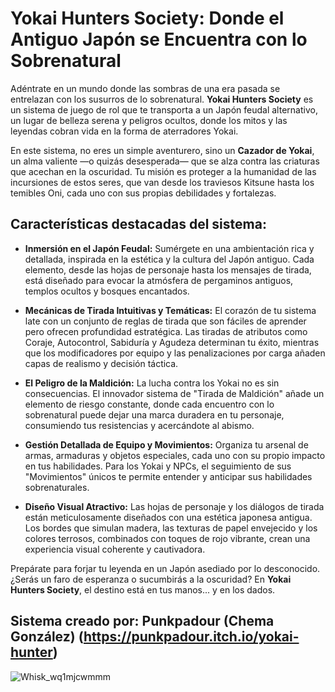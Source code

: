 # Yokai Hunters Society: Donde el Antiguo Japón se Encuentra con lo Sobrenatural

Adéntrate en un mundo donde las sombras de una era pasada se entrelazan con los susurros de lo sobrenatural. **Yokai Hunters Society** es un sistema de juego de rol que te transporta a un Japón feudal alternativo, un lugar de belleza serena y peligros ocultos, donde los mitos y las leyendas cobran vida en la forma de aterradores Yokai.

En este sistema, no eres un simple aventurero, sino un **Cazador de Yokai**, un alma valiente —o quizás desesperada— que se alza contra las criaturas que acechan en la oscuridad. Tu misión es proteger a la humanidad de las incursiones de estos seres, que van desde los traviesos Kitsune hasta los temibles Oni, cada uno con sus propias debilidades y fortalezas.

## Características destacadas del sistema:

* **Inmersión en el Japón Feudal:** Sumérgete en una ambientación rica y detallada, inspirada en la estética y la cultura del Japón antiguo. Cada elemento, desde las hojas de personaje hasta los mensajes de tirada, está diseñado para evocar la atmósfera de pergaminos antiguos, templos ocultos y bosques encantados.

* **Mecánicas de Tirada Intuitivas y Temáticas:** El corazón de tu sistema late con un conjunto de reglas de tirada que son fáciles de aprender pero ofrecen profundidad estratégica. Las tiradas de atributos como Coraje, Autocontrol, Sabiduría y Agudeza determinan tu éxito, mientras que los modificadores por equipo y las penalizaciones por carga añaden capas de realismo y decisión táctica.

* **El Peligro de la Maldición:** La lucha contra los Yokai no es sin consecuencias. El innovador sistema de "Tirada de Maldición" añade un elemento de riesgo constante, donde cada encuentro con lo sobrenatural puede dejar una marca duradera en tu personaje, consumiendo tus resistencias y acercándote al abismo.

* **Gestión Detallada de Equipo y Movimientos:** Organiza tu arsenal de armas, armaduras y objetos especiales, cada uno con su propio impacto en tus habilidades. Para los Yokai y NPCs, el seguimiento de sus "Movimientos" únicos te permite entender y anticipar sus habilidades sobrenaturales.

* **Diseño Visual Atractivo:** Las hojas de personaje y los diálogos de tirada están meticulosamente diseñados con una estética japonesa antigua. Los bordes que simulan madera, las texturas de papel envejecido y los colores terrosos, combinados con toques de rojo vibrante, crean una experiencia visual coherente y cautivadora.

Prepárate para forjar tu leyenda en un Japón asediado por lo desconocido. ¿Serás un faro de esperanza o sucumbirás a la oscuridad? En **Yokai Hunters Society**, el destino está en tus manos... y en los dados.

## **Sistema creado por: Punkpadour (Chema González)** (https://punkpadour.itch.io/yokai-hunter)

![Whisk_wq1mjcwmmm](https://github.com/user-attachments/assets/532ff689-ffe4-4d51-91f9-9af21cf50a44)
